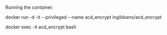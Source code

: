 Running the container:

docker run -d -it --privileged --name acd_encrypt ingildsens/acd_encrypt

docker exec -it acd_encrypt bash

